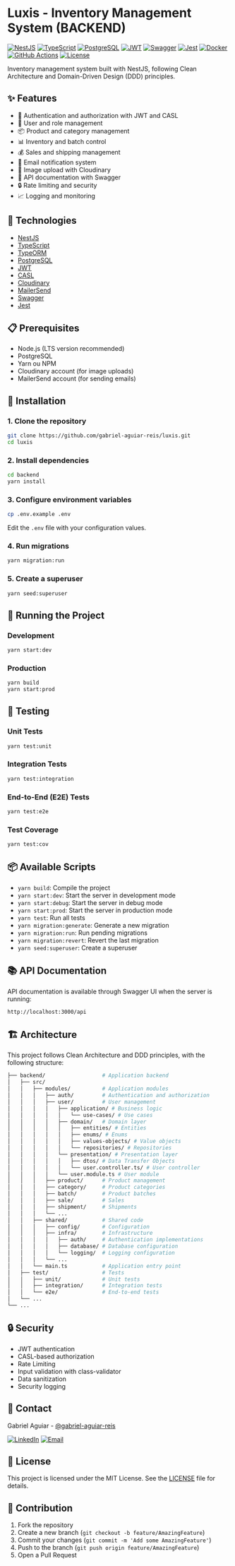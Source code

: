 # Luxis - Inventory Management System (BACKEND)

[![NestJS](https://img.shields.io/badge/NestJS-EA2845?style=for-the-badge&logo=nestjs&logoColor=white)](https://nestjs.com/)
[![TypeScript](https://img.shields.io/badge/TypeScript-007ACC?style=for-the-badge&logo=typescript&logoColor=white)](https://www.typescriptlang.org/)
[![PostgreSQL](https://img.shields.io/badge/PostgreSQL-316192?style=for-the-badge&logo=postgresql&logoColor=white)](https://www.postgresql.org/)
[![JWT](https://img.shields.io/badge/JWT-000000?style=for-the-badge&logo=JSON%20web%20tokens&logoColor=white)](https://jwt.io/)
[![Swagger](https://img.shields.io/badge/Swagger-85EA2D?style=for-the-badge&logo=Swagger&logoColor=white)](https://swagger.io/)
[![Jest](https://img.shields.io/badge/Jest-C21325?style=for-the-badge&logo=jest&logoColor=white)](https://jestjs.io/)
[![Docker](https://img.shields.io/badge/Docker-2496ED?style=for-the-badge&logo=docker&logoColor=white)](https://www.docker.com/)
[![GitHub Actions](https://img.shields.io/badge/GitHub_Actions-2088FF?style=for-the-badge&logo=github-actions&logoColor=white)](https://github.com/features/actions)
[![License](https://img.shields.io/badge/License-MIT-green.svg?style=for-the-badge)](LICENSE)

Inventory management system built with NestJS, following Clean Architecture and Domain-Driven Design (DDD) principles.

## ✨ Features

- 🔐 Authentication and authorization with JWT and CASL
- 👥 User and role management
- 📦 Product and category management
- 📊 Inventory and batch control
- 💰 Sales and shipping management
- 📧 Email notification system
- 📱 Image upload with Cloudinary
- 📝 API documentation with Swagger
- 🔒 Rate limiting and security
- 📈 Logging and monitoring

## 🚀 Technologies

- [NestJS](https://nestjs.com/)
- [TypeScript](https://www.typescriptlang.org/)
- [TypeORM](https://typeorm.io/)
- [PostgreSQL](https://www.postgresql.org/)
- [JWT](https://jwt.io/)
- [CASL](https://casl.js.org/)
- [Cloudinary](https://cloudinary.com/)
- [MailerSend](https://www.mailersend.com/)
- [Swagger](https://swagger.io/)
- [Jest](https://jestjs.io/)

## 📋 Prerequisites

- Node.js (LTS version recommended)
- PostgreSQL
- Yarn ou NPM
- Cloudinary account (for image uploads)
- MailerSend account (for sending emails)

## 🔧 Installation

### 1. Clone the repository

```bash
git clone https://github.com/gabriel-aguiar-reis/luxis.git
cd luxis
```

### 2. Install dependencies

```bash
cd backend
yarn install
```

### 3. Configure environment variables

```bash
cp .env.example .env
```

Edit the `.env` file with your configuration values.

### 4. Run migrations

```bash
yarn migration:run
```

### 5. Create a superuser

```bash
yarn seed:superuser
```

## 🚀 Running the Project

### Development

```bash
yarn start:dev
```

### Production

```bash
yarn build
yarn start:prod
```

## 🧪 Testing

### Unit Tests

```bash
yarn test:unit
```

### Integration Tests

```bash
yarn test:integration
```

### End-to-End (E2E) Tests

```bash
yarn test:e2e
```

### Test Coverage

```bash
yarn test:cov
```

## 📦 Available Scripts

- `yarn build`: Compile the project
- `yarn start:dev`: Start the server in development mode
- `yarn start:debug`: Start the server in debug mode
- `yarn start:prod`: Start the server in production mode
- `yarn test`: Run all tests
- `yarn migration:generate`: Generate a new migration
- `yarn migration:run`: Run pending migrations
- `yarn migration:revert`: Revert the last migration
- `yarn seed:superuser`: Create a superuser

## 📚 API Documentation

API documentation is available through Swagger UI when the server is running:

```html
http://localhost:3000/api
```

## 🏗️ Architecture

This project follows Clean Architecture and DDD principles, with the following structure:

```bash
├── backend/                  # Application backend
│   ├── src/
│   │   ├── modules/          # Application modules
│   │   │   ├── auth/         # Authentication and authorization
│   │   │   ├── user/         # User management
│   │   │   │   ├── application/ # Business logic
│   │   │   │   │   └── use-cases/ # Use cases
│   │   │   │   ├── domain/   # Domain layer
│   │   │   │   │   ├── entities/ # Entities
│   │   │   │   │   ├── enums/ # Enums
│   │   │   │   │   ├── values-objects/ # Value objects
│   │   │   │   │   └── repositories/ # Repositories
│   │   │   │   └── presentation/ # Presentation layer
│   │   │   │   │   ├── dtos/ # Data Transfer Objects
│   │   │   │   │   └── user.controller.ts/ # User controller
│   │   │   │   └── user.module.ts # User module
│   │   │   ├── product/      # Product management
│   │   │   ├── category/     # Product categories
│   │   │   ├── batch/        # Product batches
│   │   │   ├── sale/         # Sales
│   │   │   ├── shipment/     # Shipments
│   │   │   └── ...
│   │   ├── shared/           # Shared code
│   │   │   ├── config/       # Configuration
│   │   │   ├── infra/        # Infrastructure
│   │   │   │   ├── auth/     # Authentication implementations
│   │   │   │   ├── database/ # Database configuration
│   │   │   │   └── logging/  # Logging configuration
│   │   │   └── ...
│   │   └── main.ts           # Application entry point
│   ├── test/                 # Tests
│   │   ├── unit/             # Unit tests
│   │   ├── integration/      # Integration tests
│   │   └── e2e/              # End-to-end tests
│   └── ...
└── ...
```

## 🔒 Security

- JWT authentication
- CASL-based authorization
- Rate Limiting
- Input validation with class-validator
- Data sanitization
- Security logging

## 📧 Contact

Gabriel Aguiar - [@gabriel-aguiar-reis](https://github.com/gabriel-aguiar-reis)

[![LinkedIn](https://img.shields.io/badge/LinkedIn-0077B5?style=for-the-badge&logo=linkedin&logoColor=white)](https://www.linkedin.com/in/gabriel-aguiar-reis/)
[![Email](https://img.shields.io/badge/Email-D14836?style=for-the-badge&logo=gmail&logoColor=white)](mailto:lugafeagre@gmail.com)

## 📝 License

This project is licensed under the MIT License. See the [LICENSE](LICENSE) file for details.

## 👥 Contribution

1. Fork the repository
2. Create a new branch (`git checkout -b feature/AmazingFeature`)
3. Commit your changes (`git commit -m 'Add some AmazingFeature'`)
4. Push to the branch (`git push origin feature/AmazingFeature`)
5. Open a Pull Request
